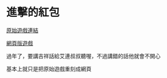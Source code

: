 # 進擊的紅包

[原始遊戲連結](https://www.ptt.cc/bbs/C_Chat/M.1613369572.A.F99.html)

[網頁版遊戲](https://doraeric.github.io/attack-on-red-envelope/)

過年了，要講吉祥話給艾連叔叔聽喔，不過講錯的話他就會不開心

基本上就只是把原始遊戲重刻成網頁
